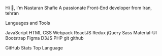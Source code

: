 Hi 👋, I'm Nastaran Shafie
A passionate Front-End developer from Iran, tehran

     


Languages and Tools

JavaScript HTML CSS Webpack ReactJS Redux jQuery Sass Material-UI Bootstrap Figma D3JS PHP git github


GitHub Stats Top Language
